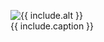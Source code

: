 <div class="text-center">
  <figure class="figure {{ include.class }} m-4">
    <img src="{{ include.img | prepend: '/images/' | absolute_url }}" class="figure-img img-fluid rounded border" alt="{{ include.alt }}">
    <figcaption class="figure-caption">{{ include.caption }}</figcaption>
  </figure>
</div>